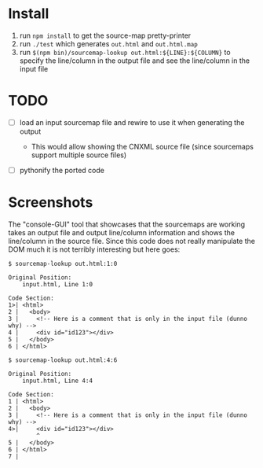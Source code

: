 # Install

1. run `npm install` to get the source-map pretty-printer
1. run `./test` which generates `out.html` and `out.html.map`
1. run `$(npm bin)/sourcemap-lookup out.html:${LINE}:${COLUMN}` to specify the line/column in the output file and see the line/column in the input file


# TODO

- [ ] load an input sourcemap file and rewire to use it when generating the output
  - This would allow showing the CNXML source file (since sourcemaps support multiple source files)
- [ ] pythonify the ported code


# Screenshots

The "console-GUI" tool that showcases that the sourcemaps are working takes an output file and output line/column information and shows the line/column in the source file. Since this code does not really manipulate the DOM much it is not terribly interesting but here goes:

```
$ sourcemap-lookup out.html:1:0

Original Position:
	input.html, Line 1:0

Code Section:
1>| <html>
2 |   <body>
3 |     <!-- Here is a comment that is only in the input file (dunno why) -->
4 |     <div id="id123"></div>
5 |   </body>
6 | </html>
```

```
$ sourcemap-lookup out.html:4:6

Original Position:
	input.html, Line 4:4

Code Section:
1 | <html>
2 |   <body>
3 |     <!-- Here is a comment that is only in the input file (dunno why) -->
4>|     <div id="id123"></div>
        ^
5 |   </body>
6 | </html>
7 |
```
